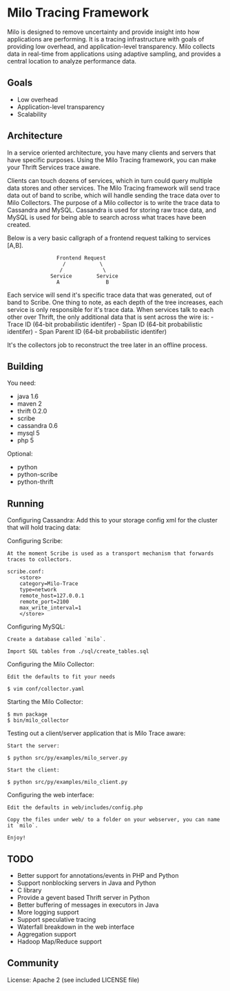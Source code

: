
# Milo Tracing Framework

Milo is designed to remove uncertainty and provide insight into how applications are performing.
It is a tracing infrastructure with goals of providing low overhead, and application-level transparency.
Milo collects data in real-time from applications using adaptive sampling, and provides a central location
to analyze performance data.

## Goals

- Low overhead
- Application-level transparency
- Scalability

## Architecture

 In a service oriented architecture, you have many clients and servers that have specific purposes. Using the Milo
 Tracing framework, you can make your Thrift Services trace aware.

 Clients can touch dozens of services, which in turn could query multiple data stores and other services.
 The Milo Tracing framework will send trace data out of band to scribe, which will handle sending the trace data
 over to Milo Collectors. The purpose of a Milo collector is to write the trace data to Cassandra and MySQL. Cassandra
 is used for storing raw trace data, and MySQL is used for being able to search across what traces have been created.

 Below is a very basic callgraph of a frontend request talking to services [A,B].

                    Frontend Request
                      /           \
                     /             \
                  Service        Service
                    A               B

 Each service will send it's specific trace data that was generated, out of band to Scribe. One thing to note,
 as each depth of the tree increases, each service is only responsible for it's trace data. When services talk to
 each other over Thrift, the only additional data that is sent across the wire is:
    - Trace ID (64-bit probabilistic identifer)
    - Span ID (64-bit probabilistic identifer)
    - Span Parent ID (64-bit probabilistic identifer)

 It's the collectors job to reconstruct the tree later in an offline process.

## Building

You need:

- java 1.6
- maven 2
- thrift 0.2.0
- scribe
- cassandra 0.6
- mysql 5
- php 5

Optional:

- python
- python-scribe
- python-thrift

## Running

Configuring Cassandra:
    Add this to your storage config xml for the cluster that will hold tracing data:
        <Keyspaces>
            <Keyspace Name="Milo">
                <ColumnFamily Name="Traces" CompareWith="BytesType"/>
            </Keyspace>
        </Keyspaces>

Configuring Scribe:

    At the moment Scribe is used as a transport mechanism that forwards traces to collectors.

    scribe.conf:
        <store>
        category=Milo-Trace
        type=network
        remote_host=127.0.0.1
        remote_port=2100
        max_write_interval=1
        </store>

Configuring MySQL:

    Create a database called `milo`.

    Import SQL tables from ./sql/create_tables.sql

Configuring the Milo Collector:

    Edit the defaults to fit your needs

    $ vim conf/collector.yaml

Starting the Milo Collector:

    $ mvn package
    $ bin/milo_collector

Testing out a client/server application that is Milo Trace aware:

    Start the server:

    $ python src/py/examples/milo_server.py

    Start the client:

    $ python src/py/examples/milo_client.py

Configuring the web interface:

    Edit the defaults in web/includes/config.php

    Copy the files under web/ to a folder on your webserver, you can name it `milo`.

    Enjoy!

## TODO

- Better support for annotations/events in PHP and Python
- Support nonblocking servers in Java and Python
- C library
- Provide a gevent based Thrift server in Python
- Better buffering of messages in executors in Java
- More logging support
- Support speculative tracing
- Waterfall breakdown in the web interface
- Aggregation support
- Hadoop Map/Reduce support

## Community

License: Apache 2 (see included LICENSE file)
